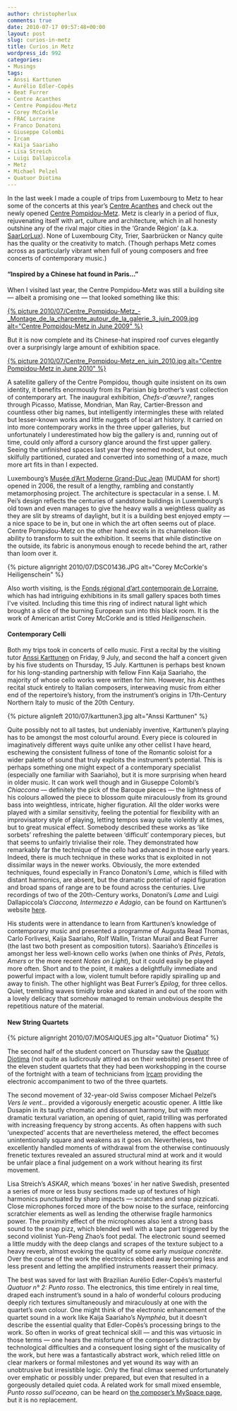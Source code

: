 ```yaml
---
author: christopherlux
comments: true
date: 2010-07-17 09:57:48+00:00
layout: post
slug: curios-in-metz
title: Curios in Metz
wordpress_id: 992
categories:
- Musings
tags:
- Anssi Karttunen
- Aurélio Edler-Copês
- Beat Furrer
- Centre Acanthes
- Centre Pompidou-Metz
- Corey McCorkle
- FRAC Lorraine
- Franco Donatoni
- Giuseppe Colombi
- Ircam
- Kaija Saariaho
- Lisa Streich
- Luigi Dallapiccola
- Metz
- Michael Pelzel
- Quatuor Diotima
---
```


In the last week I made a couple of trips from Luxembourg to Metz to hear some of the concerts at this year’s [Centre Acanthes](http://www.acanthes.com/) and check out the newly opened [Centre Pompidou-Metz](http://www.centrepompidou-metz.fr/). Metz is clearly in a period of flux, rejuvenating itself with art, culture and architecture, which in all honesty outshine any of the rival major cities in the ‘Grande Région’ (a.k.a. [SaarLorLux](http://en.wikipedia.org/wiki/SaarLorLux)). None of Luxembourg City, Trier, Saarbrücken or Nancy quite has the quality or the creativity to match. (Though perhaps Metz comes across as particularly vibrant when full of young composers and free concerts of contemporary music.)

#### “Inspired by a Chinese hat found in Paris…”

When I visited last year, the Centre Pompidou-Metz was still a building site — albeit a promising one — that looked something like this:

[{% picture 2010/07/Centre_Pompidou-Metz_-_Montage_de_la_charpente_autour_de_la_galerie_3_juin_2009.jpg alt="Centre Pompidou-Metz in June 2009" %}](http://fr.wikipedia.org/wiki/Fichier:Centre_Pompidou-Metz_-_Montage_de_la_charpente_autour_de_la_galerie_3,_juin_2009.JPG)

But it is now complete and its Chinese-hat inspired roof curves elegantly over a surprisingly large amount of exhibition space.

[{% picture 2010/07/Centre_Pompidou-Metz_en_juin_2010.jpg alt="Centre Pompidou-Metz in June 2010" %}](http://fr.wikipedia.org/wiki/Fichier:Centre_Pompidou-Metz_en_juin_2010.jpg)

A satellite gallery of the Centre Pompidou, though quite insistent on its own identity, it benefits enormously from its Parisian big brother’s vast collection of contemporary art. The inaugural exhibition, _Chefs-d'œuvre?_, ranges through Picasso, Matisse, Mondrian, Man Ray, Cartier-Bresson and countless other big names, but intelligently intermingles these with related but lesser-known works and little nuggets of local art history. It carried on into more contemporary works in the three upper galleries, but unfortunately I underestimated how big the gallery is and, running out of time, could only afford a cursory glance around the first upper gallery. Seeing the unfinished spaces last year they seemed modest, but once skilfully partitioned, curated and converted into something of a maze, much more art fits in than I expected.

Luxembourg’s [Musée d’Art Moderne Grand-Duc Jean](http://www.mudam.lu/) (MUDAM for short) opened in 2006, the result of a lengthy, rambling and constantly metamorphosing project. The architecture is spectacular in a sense. I. M. Pei’s design reflects the centuries of sandstone buildings in Luxembourg’s old town and even manages to give the heavy walls a weightless quality as they are slit by streams of daylight, but it is a building best enjoyed empty — a nice space to be in, but one in which the art often seems out of place. Centre Pompidou-Metz on the other hand excels in its chameleon-like ability to transform to suit the exhibition. It seems that while distinctive on the outside, its fabric is anonymous enough to recede behind the art, rather than loom over it.

{% picture alignright 2010/07/DSC01436.JPG alt="Corey McCorkle's Heiligenschein" %}

Also worth visiting, is the [Fonds régional d’art contemporain de Lorraine](http://www.fraclorraine.org/), which has had intriguing exhibitions in its small gallery spaces both times I've visited. Including this time this ring of indirect natural light which brought a slice of the burning European sun into this black room. It is the work of American artist Corey McCorkle and is titled _Heiligenschein_.

#### Contemporary Celli

Both my trips took in concerts of cello music. First a recital by the visiting tutor [Anssi  Karttunen](http://www.karttunen.org/) on Friday, 9 July, and second the half a concert given by his five students on Thursday, 15 July. Karttunen is perhaps best known for his long-standing partnership with fellow Finn Kaija Saariaho, the majority of whose cello works were written for him. However, his Acanthes recital stuck entirely to Italian composers, interweaving music from either end of the repertoire’s history, from the instrument’s origins in 17th-Century Northern Italy to music of the 20th Century.

{% picture alignleft 2010/07/karttunen3.jpg alt="Anssi Karttunen" %}

Quite possibly not to all tastes, but undeniably inventive, Karttunen’s playing  has to be amongst the most colourful around. Every piece is coloured in imaginatively different ways quite unlike any other cellist I have heard, eschewing the consistent fullness of tone of the Romantic soloist for a wider palette of sound that truly exploits the instrument’s potential. This is perhaps something one  might expect of a contemporary specialist (especially one familiar with Saariaho), but it is more surprising  when heard in older music. It can work well though and in Giuseppe Colombi’s _Chiaccona_ — definitely the pick of the Baroque pieces — the lightness of his  colours allowed the piece to blossom quite miraculously from its ground  bass into weightless, intricate, higher figuration. All the older works  were played with a similar sensitivity, feeling the potential for  flexibility with an improvisatory style of playing, letting tempos sway  quite violently at times, but to great musical effect. Somebody  described these works as ‘like sorbets’ refreshing the palette  between ‘difficult’ contemporary pieces, but that seems to unfairly  trivialise their role. They demonstrated how remarkably far the  technique of the cello had advanced in those early years. Indeed, there  is much technique in these works that is exploited in not dissimilar  ways in the newer works. Obviously, the more extended techniques,  found especially in Franco Donatoni’s _Lame_, which is filled with distant harmonics, are absent, but the dramatic  potential of rapid figuration and broad spans of range are to be found  across the centuries. Live recordings of two of the 20th-Century works, Donatoni’s _Lame_ and Luigi Dallapiccola’s _Ciaccona, Intermezzo e  Adagio_, can be found on Karttunen’s website [here](http://web.me.com/anssivk/Anssi/recordings.html).

His students were in attendance to learn from Karttunen’s knowledge of contemporary music and presented a programme of Augusta Read Thomas, Carlo Forlivesi, Kaija Saariaho, Rolf Wallin, Tristan Murail and Beat Furrer (the last two both present as composition tutors). Saariaho’s _Etincelles_ is amongst her less well-known cello works (when one thinks of _Près_, _Petals_, _Amers_ or the more recent _Notes on Light_), but it could easily be played more often. Short and to the point, it makes a delightfully immediate and powerful impact with a low, violent tumult before rapidly spiralling up and away to finish. The other highlight was Beat Furrer’s _Epilog_, for three cellos. Quiet, trembling waves timidly broke and skated in and out of the room with a lovely delicacy that somehow managed to remain unobvious despite the repetitious nature of the material.

#### New String Quartets

{% picture alignright 2010/07/MOSAIQUES.jpg alt="Quatuor Diotima" %}

The second half of the student concert on Thursday saw the [Quatuor Diotima](http://www.quatuordiotima.fr/) (not quite as ludicrously attired as on their website) present three of the eleven student quartets that they had been workshopping in the course of the fortnight with a team of technicians from [Ircam](http://www.ircam.fr/) providing the electronic accompaniment to two of the three quartets.

The second movement of 32-year-old Swiss composer Michael Pelzel’s _Vers le vent…_ provided a vigorously energetic acoustic opener. A little like Dusapin in its tautly chromatic and dissonant harmony, but with more dramatic textural variation, an opening of quiet, rapid trilling was perforated with increasing frequency by strong accents. As often happens with such ‘unexpected’ accents that are nevertheless metered, the effect becomes unintentionally square and weakens as it goes on. Nevertheless, two excellently handled moments of withdrawal from the otherwise continuously frenetic textures revealed an assured structural mind at work and it would be unfair place a final judgement on a work without hearing its first movement.

Lisa Streich’s _ASKAR_, which means ‘boxes’ in her native Swedish, presented a series of more or less busy sections made up of textures of high harmonics punctuated by sharp impacts — scratches and snap pizzicati. Close microphones forced more of the bow noise to the surface, reinforcing scratchier elements as well as lending the otherwise fragile harmonics power. The proximity effect of the microphones also lent a strong bass sound to the snap pizz, which blended well with a tape part triggered by the second violinist Yun-Peng Zhao’s foot pedal. The electronic sound seemed a little muddy with the deep clangs and scrapes of the texture subject to a heavy reverb, almost evoking the quality of some early _musique concrète_. Over the course of the work the electronics ebbed away becoming less and less present and letting the amplified instruments reassert their primacy.

The best was saved for last with Brazilian Aurélio Edler-Copês’s masterful _Quatuor n° 2: Punto rosso_. The electronics, this time entirely in real time, draped each instrument’s sound in a halo of wonderful colours producing deeply rich textures simultaneously and miraculously at one with the quartet’s own colour. One might think of the electronic enhancement of the quartet sound in a work like Kaija Saariaho’s _Nymphéa_, but it doesn’t describe the essential quality that Edler-Copês’s processing brings to the work. So often in works of great technical skill — and this was virtuosic in those terms — one hears the misfortune of the composer’s distraction by technological difficulties and a consequent losing sight of the musicality of the work, but here was a fantastically abstract work, which relied little on clear markers or formal milestones and yet wound its way with an unobtrusive but irresistible logic. Only the final climax seemed unfortunately over emphatic or possibly under prepared, but even that resulted in a gorgeously detailed quiet coda. A related work for small mixed ensemble, _Punto rosso sull’oceano_, can be heard on [the composer’s MySpace page](http://www.myspace.com/aurelioedlercopes), but it is no replacement.
